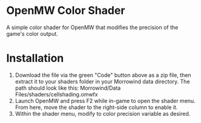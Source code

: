 # OpenMW Color Shader
A simple color shader for OpenMW that modifies the precision of the game's color output.

# Installation
1. Download the file via the green "Code" button above as a zip file, then extract it to your shaders folder in your Morrowind data directory. The path should look like this:
Morrowind/Data Files/shaders/cellshading.omwfx
2. Launch OpenMW and press F2 while in-game to open the shader menu. From here, move the shader to the right-side column to enable it.
3. Within the shader menu, modify to color precision variable as desired.